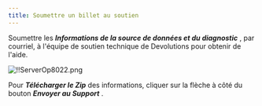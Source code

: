 ```yaml
---
title: Soumettre un billet au soutien
---
```

Soumettre les ***Informations de la source de données et du diagnostic*** , par courriel, à l'équipe de soutien technique de Devolutions pour obtenir de l'aide.  

![!!ServerOp8022.png](/img/fr/server/ServerOp8022.png) 

Pour ***Télécharger le Zip*** des informations, cliquer sur la flèche à côté du bouton ***Envoyer au Support*** . 

